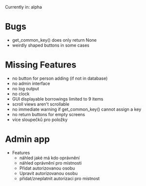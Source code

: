 Currently in: alpha

# Bugs
 - get_common_key() does only return None
 - weirdly shaped buttons in some cases

# Missing Features
- no button for person adding (if not in database)
- no admin interface
- no log output
- no clock
- GUI displayable borrowings limited to 9 items
- scroll views aren't scrollable
- no immediate warning if get_common_key() cannot assign a key
- no return buttons for empty screens
- více sloupečků pro položky


# Admin app
- Features
  - náhled jaké má kdo oprávnění
  - náhled oprávnění pro místnosti
  - Přidat autorizovanou osobu
  - Upravit autorizovanou osobu
  - přidat/zneplatnit autorizaci pro místnost